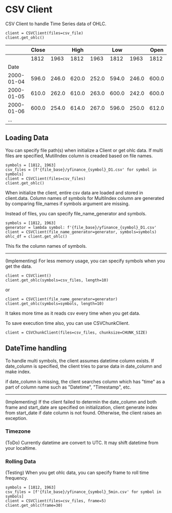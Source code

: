 # CSV Client

CSV Client to handle Time Series data of OHLC.
```
client = CSVClient(files=csv_file)
client.get_ohlc()
```

||Close||High||Low||Open|
|--|--|--|--|--|--|--|--|
||1812|1963|1812|1963|1812|1963|1812|1963
|Date||||||||||||
|2000-01-04|596.0|246.0|620.0|252.0|594.0|246.0|600.0|248.0|
|2000-01-05|610.0|262.0|610.0|263.0|600.0|242.0|600.0|245.0|
|2000-01-06|600.0|254.0|614.0|267.0|596.0|250.0|612.0|267.0|
|...|||||||||

## Loading Data

You can specify file path(s) when initialize a Client or get ohlc data. If multi files are specified, MutilIndex column is creaded based on file names.

```
symbols = [1812, 1963]
csv_files = [f'{file_base}/yfinance_{symbol}_D1.csv' for symbol in symbols]
client = CSVClient(files=csv_files)
client.get_ohlc()
```
When initialize the client, entire csv data are loaded and stored in client.data. Column names of symbols for MultiIndex column are generated by comparing file_names if symbols argument are missing.


Instead of files, you can specify file_name_generator and symbols.
```
symbols = [1812, 1963]
generator = lambda symbol: f'{file_base}/yfinance_{symbol}_D1.csv'
client = CSVClient(file_name_generator=generator, symbols=symbols)
ohlc_df = client.get_ohlc()
```
This fix the column names of symbols.

--------------------
(Implementing) For less memory usage, you can specify symbols when you get the data.
```
client = CSVClient()
client.get_ohlc(symbols=csv_files, length=10)
```
or
```
client = CSVClient(file_name_generator=generator)
client.get_ohlc(symbols=symbols, length=10)
```
It takes more time as it reads csv every time when you get data.

To save execution time also, you can use CSVChunkClient.
```
client = CSVChunkClient(files=csv_files, chunksize=CHUNK_SIZE)
```

## DateTime handling
To handle multi symbols, the client assumes datetime column exists.
If date_column is specified, the client tries to parse data in date_column and make index.

if date_column is missing, the client searches column which has "time" as a part of column name such as "Datetime", "Timestamp", etc.

---------
(Implementing)
If the client failed to determin the date_column and both frame and start_date are specified on initialization, client generate index from start_date if date column is not found.
Otherwise, the client raises an exception.

### Timezone
(ToDo) Currently datetime are convert to UTC. It may shift datetime from your localtime.

### Rolling Data
(Testing) When you get ohlc data, you can specify frame to roll time frequency.

```
symbols = [1812, 1963]
csv_files = [f'{file_base}/yfinance_{symbol}_5min.csv' for symbol in symbols]
client = CSVClient(files=csv_files, frame=5)
client.get_ohlc(frame=30)
```